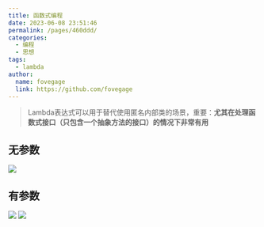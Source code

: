 ```yaml
---
title: 函数式编程
date: 2023-06-08 23:51:46
permalink: /pages/460ddd/
categories:
  - 编程
  - 思想
tags:
  - lambda
author:
  name: fovegage
  link: https://github.com/fovegage
---
```


> Lambda表达式可以用于替代使用匿名内部类的场景，重要：**尤其在处理函数式接口（只包含一个抽象方法的接口）的情况下非常有用**

## 无参数

![](https://obsidian-foveagge.oss-cn-beijing.aliyuncs.com/blog/egaZPc.png)

## 有参数

![](https://obsidian-foveagge.oss-cn-beijing.aliyuncs.com/blog/VqxvZ3.png)
![](https://obsidian-foveagge.oss-cn-beijing.aliyuncs.com/blog/txkFH0.png)

